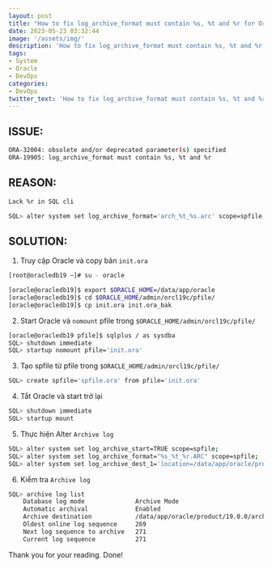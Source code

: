 ```yaml
---
layout: post
title: "How to fix log_archive_format must contain %s, %t and %r for Oracle Database"
date: 2023-05-23 03:32:44
image: '/assets/img/'
description: 'How to fix log_archive_format must contain %s, %t and %r for Oracle Database'
tags:
- System
- Oracle
- DevOps
categories:
- DevOps
twitter_text: 'How to fix log_archive_format must contain %s, %t and %r for Oracle Database'
---
```


ISSUE:
------
```bash
ORA-32004: obsolete and/or deprecated parameter(s) specified
ORA-19905: log_archive_format must contain %s, %t and %r

```

REASON:
-------
```bash
Lack %r in SQL cli

SQL> alter system set log_archive_format='arch_%t_%s.arc' scope=spfile;
```

SOLUTION:
---------
1. Truy cập Oracle và copy bản `init.ora`
```bash
[root@oracledb19 ~]# su - oracle

[oracle@oracledb19]$ export $ORACLE_HOME=/data/app/oracle
[oracle@oracledb19]$ cd $ORACLE_HOME/admin/orcl19c/pfile/
[oracle@oracledb19]$ cp init.ora init.ora_bak
```

2. Start Oracle và `nomount` pfile trong `$ORACLE_HOME/admin/orcl19c/pfile/`
```bash
[oracle@oracledb19 pfile]$ sqlplus / as sysdba
SQL> shutdown immediate
SQL> startup nomount pfile='init.ora'
```

3. Tạo spfile từ pfile trong `$ORACLE_HOME/admin/orcl19c/pfile/`
```bash
SQL> create spfile='spfile.ora' from pfile='init.ora'
```

4. Tắt Oracle và start trở lại
```bash
SQL> shutdown immediate
SQL> startup mount
```

5. Thực hiện Alter `Archive log`
```bash
SQL> alter system set log_archive_start=TRUE scope=spfile;
SQL> alter system set log_archive_format="%s_%t_%r.ARC" scope=spfile;
SQL> alter system set log_archive_dest_1='location=/data/app/oracle/product/19.0.0/archivelog/oracle19c/' scope=spfile;
```

6. Kiểm tra `Archive log`
```bash
SQL> archive log list
    Database log mode              Archive Mode
    Automatic archival             Enabled
    Archive destination            /data/app/oracle/product/19.0.0/archivelog/oracle19c/
    Oldest online log sequence     269
    Next log sequence to archive   271
    Current log sequence           271
````

Thank you for your reading. Done!
